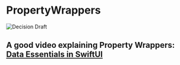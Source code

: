 # PropertyWrappers

![Decision Draft](Dragster.jpg)

## A good video explaining Property Wrappers: [Data Essentials in SwiftUI](https://developer.apple.com/videos/play/wwdc2020/10040/)
